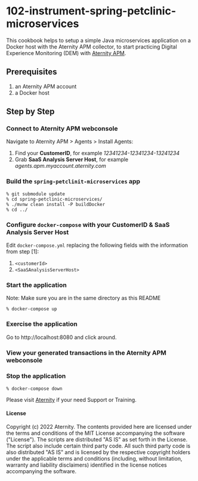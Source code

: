 # 102-instrument-spring-petclinic-microservices

This cookbook helps to setup a simple Java microservices application on a Docker host with the Aternity APM collector, to start practicing Digital Experience Monitoring (DEM) with [Aternity APM](https://www.aternity.com/application-performance-monitoring/).

## Prerequisites

1. an Aternity APM account
2. a Docker host

## Step by Step

### Connect to Aternity APM webconsole

Navigate to Aternity APM > Agents > Install Agents:

1. Find your **CustomerID**, for example *12341234-12341234-13241234*
2. Grab **SaaS Analysis Server Host**, for example *agents.apm.myaccount.aternity.com*

### Build the `spring-petclinit-microservices` app

```
% git submodule update
% cd spring-petclinic-microservices/
% ./mvnw clean install -P buildDocker
% cd ../
```

### Configure `docker-compose` with your CustomerID & SaaS Analysis Server Host

Edit `docker-compose.yml` replacing the following fields with the information from step [1]:
1. `<customerId>`
2. `<SaaSAnalysisServerHost>` 

### Start the application

Note: Make sure you are in the same directory as this README
```
% docker-compose up
```

### Exercise the application

Go to http://localhost:8080 and click around.

### View your generated transactions in the Aternity APM webconsole

### Stop the application

```
% docker-compose down
```

Please visit [Aternity](https://www.aternity.com/) if your need Support or Training.

#### License
Copyright (c) 2022 Aternity. The contents provided here are licensed under the terms and conditions of the MIT License accompanying the software ("License"). The scripts are distributed "AS IS" as set forth in the License. The script also include certain third party code. All such third party code is also distributed "AS IS" and is licensed by the respective copyright holders under the applicable terms and conditions (including, without limitation, warranty and liability disclaimers) identified in the license notices accompanying the software.

